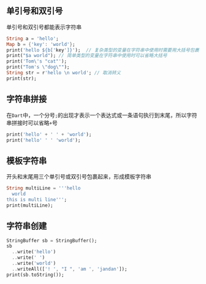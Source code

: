 ## 单引号和双引号

单引号和双引号都能表示字符串

```dart
String a = 'hello';
Map b = {'key': 'world'};
print('hello ${b['key']}');  // 复杂类型的变量在字符串中使用时需要用大括号包裹
print("$a world"); // 简单类型的变量在字符串中使用时可以省略大括号
print('Tom\'s "cat"');
print("Tom's \"dog\"");
String str = r'hello \n world'; // 取消转义
print(str);
```

## 字符串拼接

在`Dart`中，一个分号`;`的出现才表示一个表达式或一条语句执行到末尾，所以字符串拼接时可以省略`+`号

```dart
print('hello' + ' ' + 'world');
print('hello' ' ' 'world');
```

## 模板字符串

开头和末尾用三个单引号或双引号包裹起来，形成模板字符串

```dart
String multiLine = '''hello
  world
this is multi line''';
print(multiLine);
```

## 字符串创建

```dart
StringBuffer sb = StringBuffer();
sb
  ..write('hello')
  ..write(' ')
  ..write('world')
  ..writeAll(['! ', "I ", 'am ', 'jandan']);
print(sb.toString());
```
